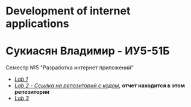 # Development of internet applications 
# Сукиасян Владимир - ИУ5-51Б
Семестр №5 "Разработка интернет приложений"
- [*Lab 1*](https://github.com/vladimirsukiasyan/iu5_rip/tree/master/Lab1)
- [*Lab 2 - Ссылка на репозиторий с кодом*](https://github.com/vladimirsukiasyan/rip_lab_2), **отчет находится в этом репозитории**
- [*Lab 3*](https://github.com/vladimirsukiasyan/iu5_rip/tree/master/Lab3)


